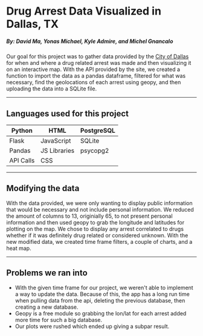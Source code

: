 # Drug Arrest Data Visualized in Dallas, TX
##### By: David Ma, Yonas Michael, Kyle Admire, and Michel Gnancalo 
Our goal for this project was to gather data provided by the [City of Dallas](https://www.dallasopendata.com/Public-Safety/Police-Arrests/sdr7-6v3j) for when and where a drug related arrest was made and then visualizing it on an interactive map. With the API provided by the site, we created a function to import the data as a pandas dataframe, filtered for what was necessary, find the geolocations of each arrest using geopy, and then uploading the data into a SQLite file.
***
## Languages used for this project
|Python|HTML|PostgreSQL|
|---|---|---|
|Flask|JavaScript|SQLite|
|Pandas| JS Libraries | psycopg2|
|API Calls| CSS
***
## Modifying the data
With the data provided, we were only wanting to display public information that would be necessary and not include personal information. We reduced the amount of columns to 13, originially 65, to not present personal information and then used geopy to grab the longitude and latitudes for plotting on the map. We chose to display any arrest correlated to drugs whether if it was definitely drug related or considered unknown. With the new modified data, we created time frame filters, a couple of charts, and a heat map.
***
## Problems we ran into
* With the given time frame for our project, we weren't able to implement a way to update the data. Because of this, the app has a long run time when pulling data from the api, deleting the previous database, then creating a new database.
* Geopy is a free module so grabbing the lon/lat for each arrest added more time for such a big database.
* Our plots were rushed which ended up giving a subpar result.
